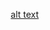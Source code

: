 
&nbsp; &nbsp; &nbsp; &nbsp;[alt text](https://raw.githubusercontent.com/NSU-FA20-CSE299-2/Group05/main/Images/nsu%20logo.png?token=AKQK2LYBWWEZSDQJLB6JAEK7XNPOO)

